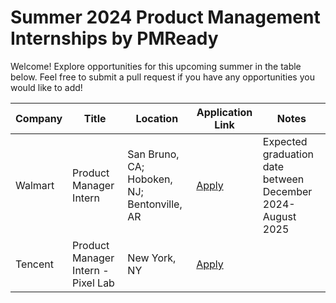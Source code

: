 # Summer 2024 Product Management Internships by PMReady
Welcome! Explore opportunities for this upcoming summer in the table below. Feel free to submit a pull request if you have any opportunities you would like to add!

| Company | Title | Location | Application Link | Notes |
| ------- | -------- | ------ | ----- | ----- |
| Walmart | Product Manager Intern | San Bruno, CA; Hoboken, NJ; Bentonville, AR| [Apply](https://walmart.wd5.myworkdayjobs.com/WalmartExternal/job/San-Bruno-CA/XMLNAME-2024-Summer-Intern--US-Product--Product-Manager--Walmart-Intern_R-1650925-1?source=Job_Board_LinkedIn&_ccid=1693450769526t37rxdf9j) | Expected graduation date between December 2024-August 2025 |
| Tencent | Product Manager Intern - Pixel Lab | New York, NY| [Apply](https://tencent.wd1.myworkdayjobs.com/en-US/Tencent_Careers/job/US-New-York/Product-Manager-Intern---Pixel-Lab_R101520?source=10100001) |  |
